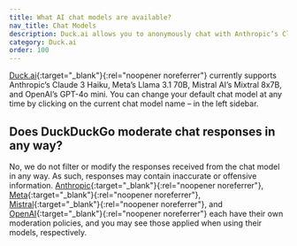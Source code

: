```yaml
---
title: What AI chat models are available?
nav_title: Chat Models
description: Duck.ai allows you to anonymously chat with Anthropic’s Claude 3 Haiku, Meta’s Llama 3.1 70B, Mistral AI’s Mixtral 8x7B, and OpenAI’s GPT-4o mini.
category: Duck.ai
order: 100
---
```


[Duck.ai](https://duck.ai){:target="\_blank"}{:rel="noopener noreferrer"} currently supports Anthropic’s Claude 3 Haiku, Meta’s Llama 3.1 70B, Mistral AI’s Mixtral 8x7B, and OpenAI’s GPT-4o mini. You can change your default chat model at any time by clicking on the current chat model name – in the left sidebar.

## Does DuckDuckGo moderate chat responses in any way?

No, we do not filter or modify the responses received from the chat model in any way. As such, responses may contain inaccurate or offensive information. [Anthropic](https://docs.anthropic.com/claude/docs/content-moderation){:target="\_blank"}{:rel="noopener noreferrer"}, [Meta](https://ai.meta.com/blog/meta-llama-3-meta-ai-responsibility/){:target="\_blank"}{:rel="noopener noreferrer"}, [Mistral](https://docs.mistral.ai/capabilities/guardrailing/#content-moderation-with-self-reflection){:target="\_blank"}{:rel="noopener noreferrer"}, and [OpenAI](https://openai.com/policies/usage-policies){:target="\_blank"}{:rel="noopener noreferrer"} each have their own moderation policies, and you may see those applied when using their models, respectively.

